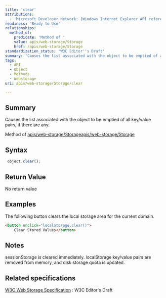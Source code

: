 ```yaml
---
title: 'clear'
attributions:
  - 'Microsoft Developer Network: [Windows Internet Explorer API reference Article](http://msdn.microsoft.com/en-us/library/ie/hh828809%28v=vs.85%29.aspx)'
readiness: 'Ready to Use'
relationships:
  method_of:
    predicate: 'Method of '
    value: apis/web-storage/Storage
    href: /apis/web-storage/Storage
standardization_status: 'W3C Editor''s Draft'
summary: 'Causes the list associated with the object to be emptied of all key/value pairs, if there are any.'
tags:
  - API
  - Object
  - Methods
  - Webstorage
uri: apis/web-storage/Storage/clear

---
```

## Summary

Causes the list associated with the object to be emptied of all key/value pairs, if there are any.

Method of [apis/web-storage/Storage](/apis/web-storage/Storage)[apis/web-storage/Storage](/apis/web-storage/Storage)

## Syntax

``` js
 object.clear();
```

## Return Value

No return value

## Examples

The following button clears the local storage area for the current domain.

``` html
<button onclick="localStorage.clear()">
    Clear Stored Values</button>
```

## Notes

sessionStorage is cleared immediately. localStorage key/value pairs are removed from memory, and disk storage quota is updated.

## Related specifications

[W3C Web Storage Specification](http://dev.w3.org/html5/webstorage)
:   W3C Editor's Draft
